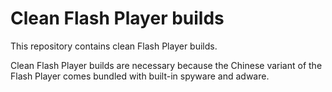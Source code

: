 # Clean Flash Player builds

This repository contains clean Flash Player builds.

Clean Flash Player builds are necessary because the Chinese variant of the Flash Player comes bundled with built-in spyware and adware.